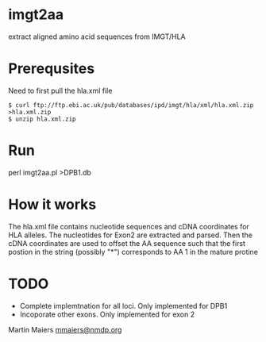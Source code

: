 # imgt2aa
extract aligned amino acid sequences from IMGT/HLA


# Prerequsites

Need to first pull the hla.xml file

```
$ curl ftp://ftp.ebi.ac.uk/pub/databases/ipd/imgt/hla/xml/hla.xml.zip >hla.xml.zip
$ unzip hla.xml.zip
```

# Run

perl imgt2aa.pl >DPB1.db


# How it works

The hla.xml file contains nucleotide sequences and cDNA coordinates for HLA alleles.  The nucleotides for Exon2 are extracted and parsed.  Then the cDNA coordinates are used to offset the AA sequence such that the first postion in the string (possibly "*") corresponds to AA 1 in the mature protine


# TODO

* Complete implemtnation for all loci. Only implemented for DPB1
* Incoporate other exons.  Only implemented for exon 2



Martin Maiers
<mmaiers@nmdp.org>
